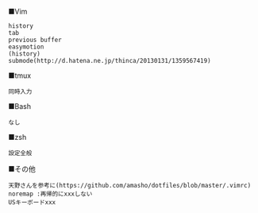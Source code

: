 ■Vim
```
history
tab
previous buffer
easymotion
(history) 
submode(http://d.hatena.ne.jp/thinca/20130131/1359567419)
```

■tmux
```
同時入力
```

■Bash
```
なし
```

■zsh
```
設定全般
```

■その他
```
天野さんを参考に(https://github.com/amasho/dotfiles/blob/master/.vimrc)
noremap :再帰的にxxxしない
USキーボードxxx
```
